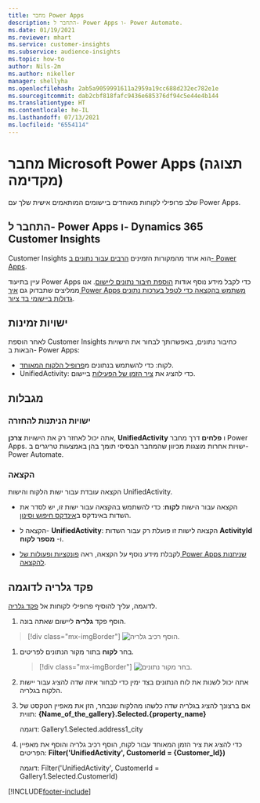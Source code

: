 ```yaml
---
title: מחבר Power Apps
description: התחבר ל- Power Apps ו- Power Automate.
ms.date: 01/19/2021
ms.reviewer: mhart
ms.service: customer-insights
ms.subservice: audience-insights
ms.topic: how-to
author: Nils-2m
ms.author: nikeller
manager: shellyha
ms.openlocfilehash: 2ab5a9059991611a2959a19cc688d232ec782e1e
ms.sourcegitcommit: dab2cbf818fafc9436e685376df94c5e44e4b144
ms.translationtype: HT
ms.contentlocale: he-IL
ms.lasthandoff: 07/13/2021
ms.locfileid: "6554114"
---
```

# <a name="microsoft-power-apps-connector-preview"></a>מחבר Microsoft Power Apps (תצוגה מקדימה)

שלב פרופילי לקוחות מאוחדים ביישומים המותאמים אישית שלך עם Power Apps.

## <a name="connect-power-apps-and-dynamics-365-customer-insights"></a>התחבר ל- Power Apps ו- Dynamics 365 Customer Insights

Customer Insights הוא אחד מהמקורות הזמינים [הרבים עבור נתונים ב- Power Apps](/powerapps/maker/canvas-apps/working-with-data-sources).

עיין בתיעוד Power Apps כדי לקבל מידע נוסף אודות [הוספת חיבור נתונים ליישום](/powerapps/maker/canvas-apps/add-data-connection). אנו ממליצים שתבדוק גם [איך Power Apps משתמש בהקצאה כדי לטפל בערכות נתונים גדולות ביישומי בד ציור](/powerapps/maker/canvas-apps/delegation-overview).

## <a name="available-entities"></a>ישויות זמינות

לאחר הוספת Customer Insights כחיבור נתונים, באפשרותך לבחור את הישויות הבאות ב- Power Apps:

- לקוח: כדי להשתמש בנתונים מ[פרופיל הלקוח המאוחד](customer-profiles.md).
- UnifiedActivity: כדי להציג את [ציר הזמן של הפעילות](activities.md) ביישום.

## <a name="limitations"></a>מגבלות

### <a name="retrievable-entities"></a>ישויות הניתנות להחזרה

אתה יכול לאחזר רק את הישויות **צרכן**, **UnifiedActivity** ו **פלחים** דרך מחבר Power Apps. ישויות אחרות מוצגות מכיוון שהמחבר הבסיסי תומך בהן באמצעות טריגרים ב-Power Automate.  

### <a name="delegation"></a>הקצאה

הקצאה עובדת עבור ישות הלקוח והישות UnifiedActivity. 

- הקצאה עבור הישות **לקוח**: כדי להשתמש בהקצאה עבור ישות זו, יש לסדר את השדות באינדקס ב[אינדקס חיפוש וסינון](search-filter-index.md).  

- הקצאה ל- **UnifiedActivity**: הקצאה לישות זו פועלת רק עבור השדות **ActivityId** ו- **מספר לקוח**.  

- לקבלת מידע נוסף על הקצאה, ראה [פונקציות ופעולות של Power Apps שניתנות להקצאה](/connectors/commondataservice/#power-apps-delegable-functions-and-operations-for-the-cds-for-apps). 

## <a name="example-gallery-control"></a>פקד גלריה לדוגמה

לדוגמה, עליך להוסיף פרופילי לקוחות אל [פקד גלריה](/powerapps/maker/canvas-apps/add-gallery).

1. הוסף פקד **גלריה** ליישום שאתה בונה.

> [!div class="mx-imgBorder"]
> ![הוסף רכיב גלריה.](media/connector-powerapps9.png "הוסף רכיב גלריה")

1. בחר **לקוח** בתור מקור הנתונים לפריטים.

    > [!div class="mx-imgBorder"]
    > ![בחר מקור נתונים.](media/choose-datasource-powerapps.png "בחר מקור נתונים")

1. אתה יכול לשנות את לוח הנתונים בצד ימין כדי לבחור איזה שדה להציג עבור יישות הלקוח בגלריה.

1. אם ברצונך להציג בגלריה שדה כלשהו מהלקוח שנבחר, הזן את מאפיין הטקסט של תווית: **{Name_of_the_gallery}.Selected.{property_name}**

    דוגמה: Gallery1.Selected.address1_city

1. כדי להציג את ציר הזמן המאוחד עבור לקוח, הוסף רכיב גלריה והוסף את מאפיין הפריטים: **Filter('UnifiedActivity', CustomerId = {Customer_Id})**

    דוגמה: Filter('UnifiedActivity', CustomerId = Gallery1.Selected.CustomerId)


[!INCLUDE[footer-include](../includes/footer-banner.md)]